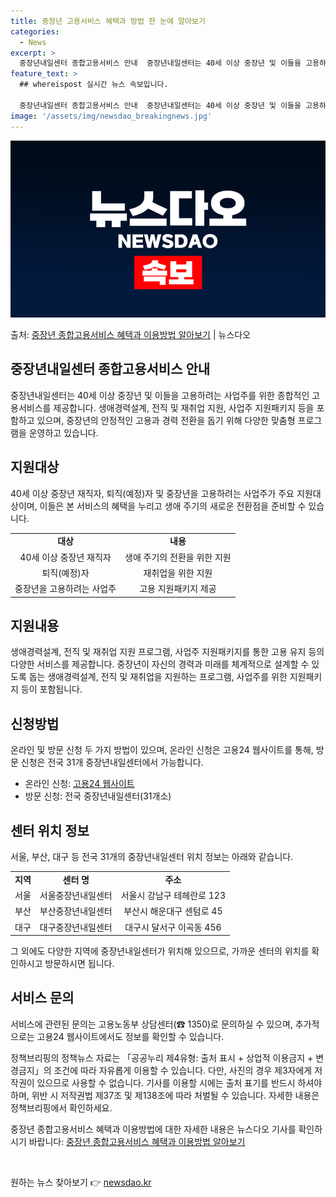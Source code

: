 ```yaml
---
title: 중장년 고용서비스 혜택과 방법 한 눈에 알아보기
categories:
  - News
excerpt: >
  중장년내일센터 종합고용서비스 안내  중장년내일센터는 40세 이상 중장년 및 이들을 고용하려는 사업주를 위한 …
feature_text: >
  ## whereispost 실시간 뉴스 속보입니다.

  중장년내일센터 종합고용서비스 안내  중장년내일센터는 40세 이상 중장년 및 이들을 고용하려는 사업주를 위한 …
image: '/assets/img/newsdao_breakingnews.jpg'
---
```


![뉴스다오 속보](/assets/img/newsdao_breakingnews.jpg)

<p>출처: <a href="https://newsdao.kr/4713" rel="dofollow">중장년 종합고용서비스 혜택과 이용방법 알아보기</a> | 뉴스다오</p>

<h2 data-ke-size="size26">중장년내일센터 종합고용서비스 안내</h2>
<p data-ke-size="size16">중장년내일센터는 40세 이상 중장년 및 이들을 고용하려는 사업주를 위한 종합적인 고용서비스를 제공합니다. 생애경력설계, 전직 및 재취업 지원, 사업주 지원패키지 등을 포함하고 있으며, 중장년의 안정적인 고용과 경력 전환을 돕기 위해 다양한 맞춤형 프로그램을 운영하고 있습니다.</p>

<h2 data-ke-size="size24">지원대상</h2>
<p data-ke-size="size16">40세 이상 중장년 재직자, 퇴직(예정)자 및 중장년을 고용하려는 사업주가 주요 지원대상이며, 이들은 본 서비스의 혜택을 누리고 생애 주기의 새로운 전환점을 준비할 수 있습니다.</p>

<table>
  <tr>
    <td style="text-align: center; height: 17px;"><b>대상</b></td>
    <td style="text-align: center; height: 17px;"><b>내용</b></td>
  </tr>
  <tr>
    <td style="text-align: center; height: 17px;">40세 이상 중장년 재직자</td>
    <td style="text-align: center; height: 17px;">생애 주기의 전환을 위한 지원</td>
  </tr>
  <tr>
    <td style="text-align: center; height: 17px;">퇴직(예정)자</td>
    <td style="text-align: center; height: 17px;">재취업을 위한 지원</td>
  </tr>
  <tr>
    <td style="text-align: center; height: 17px;">중장년을 고용하려는 사업주</td>
    <td style="text-align: center; height: 17px;">고용 지원패키지 제공</td>
  </tr>
</table>

<h2 data-ke-size="size24">지원내용</h2>
<p data-ke-size="size16">생애경력설계, 전직 및 재취업 지원 프로그램, 사업주 지원패키지를 통한 고용 유지 등의 다양한 서비스를 제공합니다. 중장년이 자신의 경력과 미래를 체계적으로 설계할 수 있도록 돕는 생애경력설계, 전직 및 재취업을 지원하는 프로그램, 사업주를 위한 지원패키지 등이 포함됩니다.</p>

<h2 data-ke-size="size24">신청방법</h2>
<p data-ke-size="size16">온라인 및 방문 신청 두 가지 방법이 있으며, 온라인 신청은 고용24 웹사이트를 통해, 방문 신청은 전국 31개 중장년내일센터에서 가능합니다.</p>
<ul>
  <li>온라인 신청: <a href="https://www.google.co.kr">고용24 웹사이트</a></li>
  <li>방문 신청: 전국 중장년내일센터(31개소)</li>
</ul>

<h2 data-ke-size="size24">센터 위치 정보</h2>
<p data-ke-size="size16">서울, 부산, 대구 등 전국 31개의 중장년내일센터 위치 정보는 아래와 같습니다.</p>

<table>
  <tr>
    <td style="text-align: center; height: 17px;"><b>지역</b></td>
    <td style="text-align: center; height: 17px;"><b>센터 명</b></td>
    <td style="text-align: center; height: 17px;"><b>주소</b></td>
  </tr>
  <tr>
    <td style="text-align: center; height: 17px;">서울</td>
    <td style="text-align: center; height: 17px;">서울중장년내일센터</td>
    <td style="text-align: center; height: 17px;">서울시 강남구 테헤란로 123</td>
  </tr>
  <tr>
    <td style="text-align: center; height: 17px;">부산</td>
    <td style="text-align: center; height: 17px;">부산중장년내일센터</td>
    <td style="text-align: center; height: 17px;">부산시 해운대구 센텀로 45</td>
  </tr>
  <tr>
    <td style="text-align: center; height: 17px;">대구</td>
    <td style="text-align: center; height: 17px;">대구중장년내일센터</td>
    <td style="text-align: center; height: 17px;">대구시 달서구 이곡동 456</td>
  </tr>
</table>
<p data-ke-size="size16">그 외에도 다양한 지역에 중장년내일센터가 위치해 있으므로, 가까운 센터의 위치를 확인하시고 방문하시면 됩니다.</p>

<h2 data-ke-size="size24">서비스 문의</h2>
<p data-ke-size="size16">서비스에 관련된 문의는 고용노동부 상담센터(☎ 1350)로 문의하실 수 있으며, 추가적으로는 고용24 웹사이트에서도 정보를 확인할 수 있습니다.</p>

<p data-ke-size="size16">정책브리핑의 정책뉴스 자료는 「공공누리 제4유형: 출처 표시 + 상업적 이용금지 + 변경금지」의 조건에 따라 자유롭게 이용할 수 있습니다. 다만, 사진의 경우 제3자에게 저작권이 있으므로 사용할 수 없습니다. 기사를 이용할 시에는 출처 표기를 반드시 하셔야 하며, 위반 시 저작권법 제37조 및 제138조에 따라 처벌될 수 있습니다. 자세한 내용은 정책브리핑에서 확인하세요.</p>
<p data-ke-size="size16">중장년 종합고용서비스 혜택과 이용방법에 대한 자세한 내용은 뉴스다오 기사를 확인하시기 바랍니다: <a href="https://newsdao.kr/4713">중장년 종합고용서비스 혜택과 이용방법 알아보기</a></p>
<p data-ke-size="size16">&nbsp;</p> 

원하는 뉴스 찾아보기 👉 <a href="https://newsdao.kr" rel="dofollow">newsdao.kr</a>


